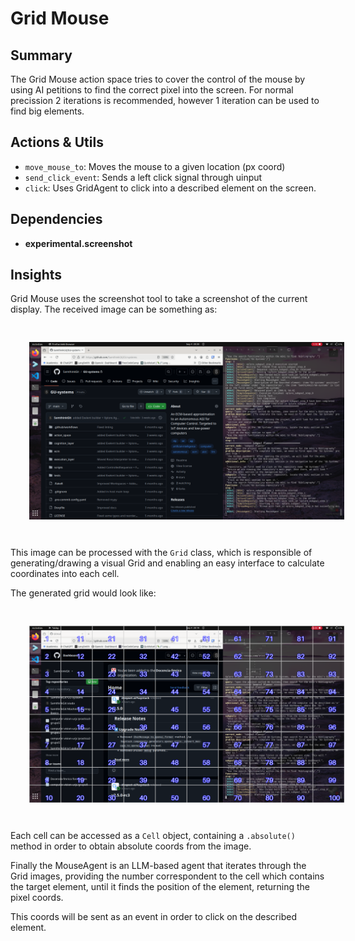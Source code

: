 # Grid Mouse

## Summary
The Grid Mouse action space tries to cover the control of the mouse by using AI petitions to find the correct pixel into the screen. For normal precission 2 iterations is recommended, however 1 iteration can be used to find big elements.

## Actions & Utils

- `move_mouse_to`: Moves the mouse to a given location (px coord)
- `send_click_event`: Sends a left click signal through uinput
- `click`: Uses GridAgent to click into a described element on the screen.

## Dependencies

- **experimental.screenshot**

## Insights

Grid Mouse uses the screenshot tool to take a screenshot of the current display. The received image can be something as:

<div>
    <img src="./img/example-image.png"
    style="
        width: 600px;
        display: block;
        margin: auto;
        padding: 30px;
    ">
</div>

This image can be processed with the `Grid` class, which is responsible of generating/drawing a visual Grid and enabling an easy interface to calculate coordinates into each cell.

The generated grid would look like:

<div>
    <img src="./img/example-grid.png"
    style="
        width: 600px;
        display: block;
        margin: auto;
        padding: 30px;
    ">
</div>

Each cell can be accessed as a `Cell` object, containing a `.absolute()` method in order to obtain absolute coords from the image.

Finally the MouseAgent is an LLM-based agent that iterates through the Grid images, providing the number correspondent to the cell which contains the target element, until it finds the position of  the element, returning the pixel coords.

This coords will be sent as an event in order to click on the described element.
